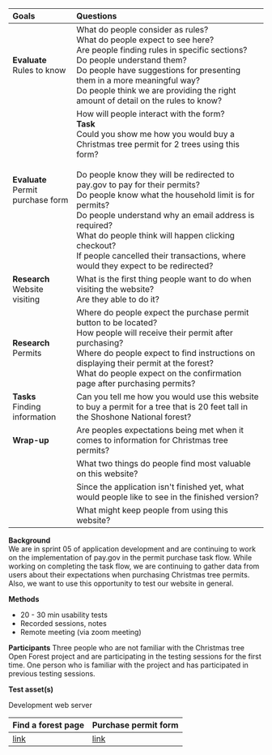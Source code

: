 |**Goals**                                     |**Questions**                                                                                     |
|:-------------------------------------------- |:-------------------------------------------------------------------------------------------------|
|**Evaluate** <br>Rules to know			           |What do people consider as rules?<br>What do people expect to see here?<br>Are people finding rules in specific sections?<br>Do people understand them?<br>Do people have suggestions for presenting them in a more meaningful way?<br>Do people think we are providing the right amount of detail on the rules to know?                                                                                                                                          |
|**Evaluate**<br>Permit purchase form          |How will people interact with the form?<br>**Task**<br>Could you show me how you would buy a Christmas tree permit for 2 trees using this form?<br><br>Do people know they will be redirected to pay.gov to pay for their permits?<br>Do people know what the household limit is for permits?<br>Do people understand why an email address is required?<br>What do people think will happen clicking checkout?<br>If people cancelled their transactions, where would they expect to be redirected?                                                                                                                                       |
|**Research**<br>Website visiting              |What is the first thing people want to do when visiting the website?<br>Are they able to do it?   |
|**Research**<br>Permits                		   |Where do people expect the purchase permit button to be located?<br>How people will receive their permit after purchasing?<br>Where do people expect to find instructions on displaying their permit at the forest?<br>What do people expect on the confirmation page after purchasing permits?|
|**Tasks**<br>Finding information              |Can you tell me how you would use this website to buy a permit for a tree that is 20 feet tall in the Shoshone National forest?                                                                                                                                           |
|**Wrap-up**                                   |Are peoples expectations being met when it comes to information for Christmas tree permits?       |
|                                              |What two things do people find most valuable on this website?                                     |
|                                              |Since the application isn't finished yet, what would people like to see in the finished version?  |
|                                              |What might keep people from using this website?                                                   |

**Background**  
We are in sprint 05 of application development and are continuing to work on the implementation of pay.gov in the permit purchase task flow. While working on completing the task flow, we are continuing to gather data from users about their expectations when purchasing Christmas tree permits. Also, we want to use this opportunity to test our website in general.

**Methods**
* 20 - 30 min usability tests
* Recorded sessions, notes
* Remote meeting (via zoom meeting)

**Participants**
Three people who are not familiar with the Christmas tree Open Forest project and are participating in the testing sessions for the first time.
One person who is familiar with the project and has participated in previous testing sessions.

**Test asset(s)**

Development web server

|Find a forest page                            |Purchase permit form                                            |
|:-------------------------------------------- |:---------------------------------------------------------------|
|[link](https://forest-service-trees-staging.app.cloud.gov/christmas-trees/forests)|[link](https://forest-service-trees-staging.app.cloud.gov/applications/christmas-trees/forests/arp/new)|
